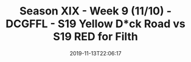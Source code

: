 ---
title: Season XIX - Week 9 (11/10) - DCGFFL - S19 Yellow D*ck Road vs S19 RED for
  Filth
teams-score:
- team: _teams/neon-yellow.md
  score: 25
- team: _teams/red-2.md
  score: 26
mvp: Marvin, Nikki
game-ball: ''
season: 19
week: 9
date: '2019-11-13T22:06:17'
pageid: season-xix-week-9-11-10-7021-vs-7022
---
